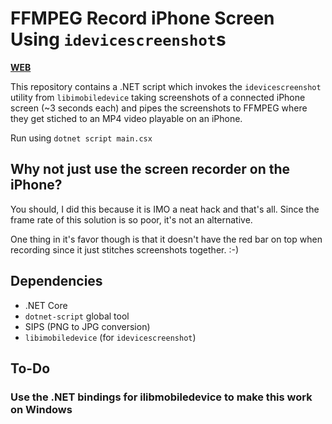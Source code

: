 # FFMPEG Record iPhone Screen Using `idevicescreenshot`s

[**WEB**](https://tomashubelbauer.github.io/ffmpeg-iphone-screen-record)

This repository contains a .NET script which invokes the `idevicescreenshot`
utility from `libimobiledevice` taking screenshots of a connected iPhone
screen (~3 seconds each) and pipes the screenshots to FFMPEG where they
get stiched to an MP4 video playable on an iPhone.

Run using `dotnet script main.csx`

## Why not just use the screen recorder on the iPhone?

You should, I did this because it is IMO a neat hack and that's all.
Since the frame rate of this solution is so poor, it's not an alternative.

One thing in it's favor though is that it doesn't have the red bar on top
when recording since it just stitches screenshots together. :-)

## Dependencies

- .NET Core
- `dotnet-script` global tool
- SIPS (PNG to JPG conversion)
- `libimobiledevice` (for `idevicescreenshot`)

## To-Do

### Use the .NET bindings for ilibmobiledevice to make this work on Windows
